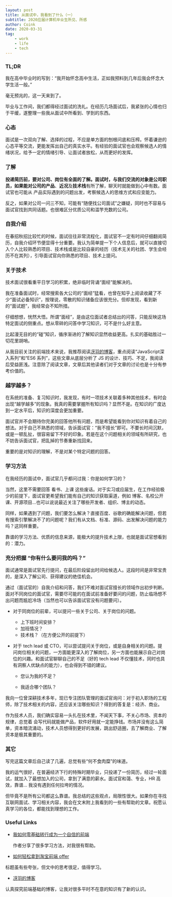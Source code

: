 ```yaml
---
layout: post
title: 从面试中，我看到了什么（一）
subtitle: 2020应届计算机毕业生所见、所感
author: Coink
date: 2020-03-31
tag: 
    - work
    - life
    - tech
---
```


### TL;DR

我在高中毕业时的写到：“我开始怀念高中生活，正如我预料到几年后我会怀念大学生活一般。”

毫无预兆的，这一天来到了。

毕业与工作间，我们都得经过面试的洗礼。在经历几场面试后，我紧张的心情也归于平缓，遂整理一些我从面试中所看到、学到的东西。

### 心态

面试是一次双向了解、选择的过程，不应是单方面的刨根问底和压榨。怀着谦逊的心态平等交流，更能发挥出自己的真实水平。有经验的面试官也会观察候选人的情绪状况，给予一定的情绪引导、让面试者放松，从而更好的发挥。

### 了解

**投递简历前，要对公司、岗位有全面的了解。**面试时，与我们交流的对象是公司职员，如果能对公司的**产品**、**近况**及**技术栈**有所了解，聊天时就能做到心中有数。面试官也可能从  产品实际遇到的问题出发，考察候选人的思维方式和应变能力。

反之，如果对公司一问三不知，可能有“随便找公司面试”之嫌疑，同时也不容易与面试官找到共同话题。也很难区分优质公司和滥竽充数的公司。

### 自我介绍

在春招秋招比较忙的时候，面试往往非常流程化，面试官不一定有时间仔细翻阅简历，自我介绍环节便显得十分重要。我认为简单提一下个人信息后，就可以直接切入个人比较熟悉的项目、技术栈或是比较自豪的经历（技术无关的社团、学生会经历不在其列），引导面试官向你熟悉的项目、技术上提问。

### 关于技术

技术面试很看重平日学习的积累，绝非临时背诵“面经”能解决的。

我在准备面试时，经常搜索各大公司的“面经”猛看，也曾在知乎上阅读收藏了不少“面试必备知识”，按理说，零散的知识储备应该很充分。但却发现，看到新的“面试题”，我经常会不知所措。

仔细想想，恍然大悟。所谓“面经”，是由这位面试者总结出的问答，只能反映这场特定面试的侧重点。想从零碎的问答中学习知识，可不是什么好主意。

比起漫无目的的“碰”知识，循序渐进的了解知识显然收益更高。扎实的基础胜过一切花里胡哨。

从我目前关注的前端技术来说，我推荐阅读[冴羽的博客](https://github.com/mqyqingfeng/Blog)，重点阅读“JavaScript深入系列”和“ES6 系列”，这些文章从底层分析了 JS 的设计、技巧、不足，我阅读后受益匪浅。注意除了阅读文章，文章后其他读者们对于文章的讨论也是十分有参考价值的。

### 越学越多？

在系统的准备、复习知识时，我发现，有时一项技术关联着多种其他技术，有时会出现“越学越多”的现象。我真的需要掌握所有知识吗？显然不是。在知识的广度达到一定水平后，知识的深度会更加重要。

面试官并不会期待你完美的回答他所有问题，而是希望能看到你对知识有着自己的想法。对于自己不熟悉的领域，告诉面试官：“我不擅长”即可。不要长时间沉默，或是一顿乱扯，很容易留下不好的印象。若是在这个问题相关的领域有所研究，也不妨告诉面试官，把乱掉的节奏重新找回来。

重要的是对知识的理解，不是对某个特定问题的回答。

### 学习方法

在我经历的面试中，面试官几乎都问过我：你是如何学习的？

当然，这里不需要回答 看书、上课 这些废话。对于实习或应届生，在工作经验极少的前提下，面试官更希望我们能有自己的知识获取渠道，例如 博客、名校公开课、开源项目...也可以说说最近关注了哪些开发者、组织、博主的动态。

同样，如果遇到了问题，我们要怎么解决？直接百度、谷歌的确能解决问题，但若有搜索引擎解决不了的问题呢？我们有从文档、标准、源码、出发解决问题的能力吗？这同样重要。

靠谱的学习方法、优质的信息来源，能极大的提升技术上限，也就是面试官想看到的：潜力。

### 充分把握 “你有什么要问我的吗？”

面试通常是面试官先行提问，在最后阶段留出时间给候选人。这段时间是非常宝贵的，是深入了解公司、获得建议的绝佳机会。

通过（面试官的）自我介绍和问答，我们不难对面试官擅长的领域作出初步判断。面对不同岗位的面试官，需要尽可能的在面试前准备好要问的问题，防止临场想不出问题而尴尬冷场（当然也可以告诉面试官没有问题要问）。

- 对于同岗位的前辈，可以提问一些关于公司、关于岗位的问题。

  - 上下班时间安排？
  - 加班情况？
  - 技术栈？（在方便公开的前提下）

- 对于 tech lead 或 CTO，可以尝试提问关于岗位，或是自身相关的问题。提问岗位相关的问题，一方面能更深入的了解岗位，另一方面也能展示自己对岗位的兴趣。和面试官聊聊自己的不足（好的 tech lead 不仅懂技术，同时也具有洞察人优缺点的能力），也会得到不错的建议。

  - 您认为我的不足？

  - 我适合哪个团队？

我向一位曾深耕技术多年，现已专注团队管理的面试官询问：对于初入职场的工程师，除了技术相关的内容，还应该关注哪些知识？得到的答复是：经济、商业。

作为技术人员，我们确实容易一头扎在技术里，不闻天下事，不关心市场、资本的规律，总觉着 会写代码就能做产品，软件好用就一定能挣钱。市场并没有这么简单，资本暗流涌动，技术人员想得到更好的发展，跳出舒适圈，去了解商业、了解资本是极其重要的。

### 其它

写完这篇文章后自己读了几遍，总觉有些“何不食肉糜”的味道。

我的运气很好，在普遍经济下行的特殊时期毕业，只投递了一份简历，经过一轮面试，就加入了最想加入的公司，拿到了满意的薪水。面试官和蔼、专业，HR 高效，靠谱... 我没有遇到任何拉垮的情况。

但毕竟不是所有公司都这么靠谱。我总结的这些观点，局限性很大。如果你在寻找互联网面试、学习相关内容，我会在文末附上我看到的一些有帮助的文章。祝愿认真学习的各位，都能找到理想的工作。

### Useful Links

- [我如何零基础转行成为一个自信的前端](https://www.yuque.com/fe9/basic/mchxkr)

  作者分享了很多学习方法，对我很有帮助。
  
 - [如何轻松拿到淘宝前端 offer](https://juejin.im/post/5bbc54a2e51d450e5a7445b4)

  标题虽有些夸张，但文中的思考很足，值得学习。

 - [冴羽的博客](https://github.com/mqyqingfeng/Blog)

  认真探究前端基础的博客，让我对很多平时不在意的知识有了新的认识。